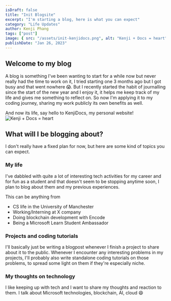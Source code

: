 ```yaml
---
isDraft: false
title: "Init Blogsite"
excerpt: "I'm starting a blog, here is what you can expect"
category: "Life Updates"
author: Kenji Phang
tags: ["post"]
image: { src: "/assets/init-kenjidocs.png", alt: "Kenji + Docs = heart" }
publishDate: "Jan 26, 2023"
---
```


## Welcome to my blog

A blog is something I've been wanting to start for a while now but never really had the time to work on it, I tried starting one 3 months ago but I got busy and that went nowhere 😱. But I recently started the habit of journalling since the start of the new year and I enjoy it, it helps me keep track of my life and gives me something to reflect on. So now I'm applying it to my coding journey, sharing my work publicly its own benefits as well.

And now its life, say hello to KenjiDocs, my personal website!
![Kenji + Docs = heart](/assets/init-kenjidocs.png)

## What will I be blogging about?

I don't really have a fixed plan for now, but here are some kind of topics you can expect.

### My life

I've dabbled with quite a lot of interesting tech activities for my career and for fun as a student and that doesn't seem to be stopping anytime soon, I plan to blog about them and my previous experiences.

This can be anything from

- CS life in the University of Manchester
- Working/Interning at X company
- Doing blockchain development with Encode
- Being a Microsoft Learn Student Ambassador

### Projects and coding tutorials

I'll basically just be writing a blogpost whenever I finish a project to share about it to the public. Whenever I encounter any interesting problems in my projects, I'll probably also write standalone coding tutorials on those problems, to spread some light on them if they're especially niche.

### My thoughts on technology

I like keeping up with tech and I want to share my thoughts and reaction to them. I talk about Microsoft technologies, blockchain, AI, cloud 😄

